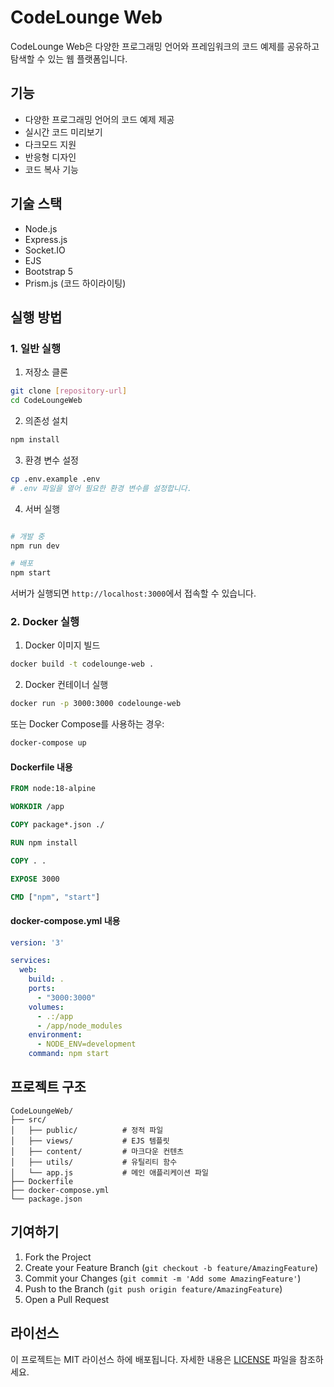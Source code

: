 # CodeLounge Web

CodeLounge Web은 다양한 프로그래밍 언어와 프레임워크의 코드 예제를 공유하고 탐색할 수 있는 웹 플랫폼입니다.

## 기능

- 다양한 프로그래밍 언어의 코드 예제 제공
- 실시간 코드 미리보기
- 다크모드 지원
- 반응형 디자인
- 코드 복사 기능

## 기술 스택

- Node.js
- Express.js
- Socket.IO
- EJS
- Bootstrap 5
- Prism.js (코드 하이라이팅)

## 실행 방법

### 1. 일반 실행

1. 저장소 클론
```bash
git clone [repository-url]
cd CodeLoungeWeb
```

2. 의존성 설치
```bash
npm install
```

3. 환경 변수 설정
```bash
cp .env.example .env
# .env 파일을 열어 필요한 환경 변수를 설정합니다.
```

4. 서버 실행
```bash

# 개발 중
npm run dev   

# 배포
npm start
```

서버가 실행되면 `http://localhost:3000`에서 접속할 수 있습니다.

### 2. Docker 실행

1. Docker 이미지 빌드
```bash
docker build -t codelounge-web .
```

2. Docker 컨테이너 실행
```bash
docker run -p 3000:3000 codelounge-web
```

또는 Docker Compose를 사용하는 경우:
```bash
docker-compose up
```

#### Dockerfile 내용
```dockerfile
FROM node:18-alpine

WORKDIR /app

COPY package*.json ./

RUN npm install

COPY . .

EXPOSE 3000

CMD ["npm", "start"]
```

#### docker-compose.yml 내용
```yaml
version: '3'

services:
  web:
    build: .
    ports:
      - "3000:3000"
    volumes:
      - .:/app
      - /app/node_modules
    environment:
      - NODE_ENV=development
    command: npm start
```

## 프로젝트 구조

```
CodeLoungeWeb/
├── src/
│   ├── public/          # 정적 파일
│   ├── views/           # EJS 템플릿
│   ├── content/         # 마크다운 컨텐츠
│   ├── utils/           # 유틸리티 함수
│   └── app.js           # 메인 애플리케이션 파일
├── Dockerfile
├── docker-compose.yml
└── package.json
```

## 기여하기

1. Fork the Project
2. Create your Feature Branch (`git checkout -b feature/AmazingFeature`)
3. Commit your Changes (`git commit -m 'Add some AmazingFeature'`)
4. Push to the Branch (`git push origin feature/AmazingFeature`)
5. Open a Pull Request

## 라이선스

이 프로젝트는 MIT 라이선스 하에 배포됩니다. 자세한 내용은 [LICENSE](LICENSE) 파일을 참조하세요. 


